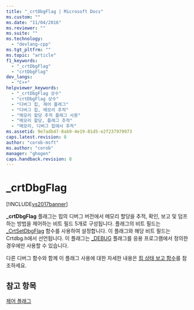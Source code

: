 ```yaml
---
title: "_crtDbgFlag | Microsoft Docs"
ms.custom: ""
ms.date: "11/04/2016"
ms.reviewer: ""
ms.suite: ""
ms.technology: 
  - "devlang-cpp"
ms.tgt_pltfrm: ""
ms.topic: "article"
f1_keywords: 
  - "_crtDbgFlag"
  - "crtDbgFlag"
dev_langs: 
  - "C++"
helpviewer_keywords: 
  - "_crtDbgFlag 상수"
  - "crtDbgFlag 상수"
  - "디버그 힙, 제어 플래그"
  - "디버그 힙, 메모리 추적"
  - "메모리 할당 추적 플래그 사용"
  - "메모리 할당, 플래그 추적"
  - "메모리, 디버그 힙에서 추적"
ms.assetid: 9e7adb47-8ab9-4e19-81d5-e2f237979973
caps.latest.revision: 8
author: "corob-msft"
ms.author: "corob"
manager: "ghogen"
caps.handback.revision: 8
---
```

# _crtDbgFlag
[!INCLUDE[vs2017banner](../assembler/inline/includes/vs2017banner.md)]

**\_crtDbgFlag** 플래그는 힙의 디버그 버전에서 메모리 할당을 추적, 확인, 보고 및 덤프하는 방법을 제어하는 비트 필드 5개로 구성됩니다.  플래그의 비트 필드는 [\_CrtSetDbgFlag](../c-runtime-library/reference/crtsetdbgflag.md) 함수를 사용하여 설정합니다.  이 플래그와 해당 비트 필드는 Crtdbg.h에서 선언됩니다.  이 플래그는 [\_DEBUG](../c-runtime-library/debug.md) 플래그를 응용 프로그램에서 정의한 경우에만 사용할 수 있습니다.  
  
 다른 디버그 함수와 함께 이 플래그 사용에 대한 자세한 내용은 [힙 상태 보고 함수](../Topic/CRT%20Debug%20Heap%20Details.md#BKMK_Heap_State_Reporting_Functions)를 참조하세요.  
  
## 참고 항목  
 [제어 플래그](../c-runtime-library/control-flags.md)